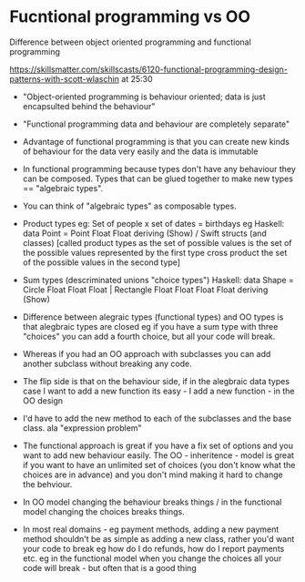 # Fucntional programming vs OO

Difference between object oriented programming and functional programming

https://skillsmatter.com/skillscasts/6120-functional-programming-design-patterns-with-scott-wlaschin at 25:30

* "Object-oriented programming is behaviour oriented; data is just encapsulted behind the behaviour"
* "Functional programming data and behaviour are completely separate"
* Advantage of functional programming is that you can create new kinds of behaviour for the data very easily and the data is immutable
* In functional programming because types don't have any behaviour they can be composed. Types that can be glued together to make new types == "algebraic types".
* You can think of "algebraic types" as composable types.
* Product types eg: Set of people x set of dates = birthdays eg Haskell: data Point = Point Float Float deriving (Show) / Swift structs (and classes)
[called product types as the set of possible values is the set of the possible values represented by the first type cross product the set of the possible values in the second type]
* Sum types (descriminated unions "choice types") Haskell: data Shape = Circle Float Float Float | Rectangle Float Float Float Float deriving (Show)

* Difference between alegraic types (functional types) and OO types is that alegbraic types are closed eg if you have a sum type with three "choices" you can add a
fourth choice, but all your code will break.
* Whereas if you had an OO approach with subclasses you can add another subclass without breaking any code.
* The flip side is that on the behaviour side, if in the alegbraic data types case I want to add a new function its easy - I add a new function - in the OO design
* I'd have to add the new method to each of the subclasses and the base class. ala "expression problem"
* The functional approach is great if you have a fix set of options and you want to add new behaviour easily. The OO - inheritence - model is great if you want
to have an unlimited set of choices (you don't know what the choices are in advance) and you don't mind making it hard to change the behviour.
* In OO model changing the behaviour breaks things / in the functional model changing the choices breaks things.
* In most real domains - eg payment methods, adding a new payment method shouldn't be as simple as adding a new class, rather you'd want your code to break eg
how do I do refunds, how do I report payments etc. eg in the functional model when you change the choices all your code will break - but often that is a good thing
